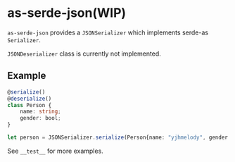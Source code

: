 # as-serde-json(WIP)

`as-serde-json` provides a `JSONSerializer` which implements serde-as `Serializer`.

`JSONDeserializer` class is currently not implemented.

## Example

```ts
@serialize()
@deserialize()
class Person {
    name: string;
    gender: bool;
}

let person = JSONSerializer.serialize(Person{name: "yjhmelody", gender: true});
```

See `__test__` for more examples.
